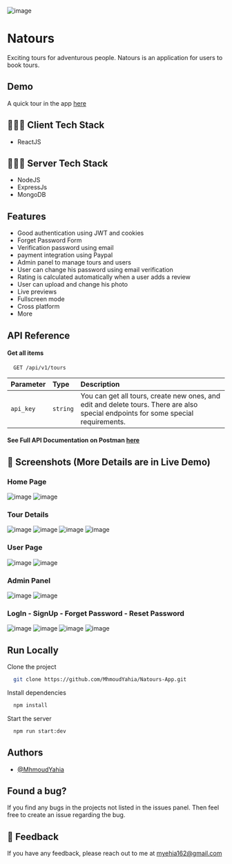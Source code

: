 ![image](https://github.com/MhmoudYahia/Natours-App/assets/94763036/97c2959e-dc7e-4349-83ef-77d9e8c90b0e)


# Natours

Exciting tours for adventurous people. Natours is an application for users to book tours.


## Demo
A quick tour in the app [here](https://drive.google.com/file/d/1CSIBTy8cjZFAuN0_AUN70e68c8HC6JZ3/view?usp=drive_link)

## 🧑🏼‍💻 Client  Tech Stack
- ReactJS

## 🧑🏼‍💻 Server  Tech Stack 
- NodeJS
- ExpressJs
- MongoDB 

## Features

- Good authentication using JWT and cookies
- Forget Password Form
- Verification password using email
- payment integration using Paypal 
- Admin panel to  manage tours and users
- User can change his password using email verification
- Rating is calculated automatically when a user adds a review
- User can upload and change  his photo
- Live previews
- Fullscreen mode
- Cross platform
- More
  
## API Reference

#### Get all items

```http
  GET /api/v1/tours
```

| Parameter | Type     | Description                |
| :-------- | :------- | :------------------------- |
| `api_key` | `string` |You can get all tours, create new ones, and edit and delete tours. There are also special endpoints for some special requirements.|



#### See Full API Documentation on Postman [here](https://documenter.getpostman.com/view/23936176/2s946fdsZJ)

## 📱 Screenshots (More Details are in Live Demo)

### Home Page
![image](https://github.com/MhmoudYahia/Natours-App/assets/94763036/362ad769-d958-4b04-ab64-60d1b09a94f6)
![image](https://github.com/MhmoudYahia/Natours-App/assets/94763036/e708975c-2fcf-44a5-9ff3-858d367a4773)

### Tour Details
![image](https://github.com/MhmoudYahia/Natours-App/assets/94763036/41e806d4-0815-4e36-b865-af63297c8fac)
![image](https://github.com/MhmoudYahia/Natours-App/assets/94763036/710d2ad2-9a0d-4c26-ab56-00c9338e7409)
![image](https://github.com/MhmoudYahia/Natours-App/assets/94763036/6850626e-5adf-4282-997d-43ef3f8cfa30)
![image](https://github.com/MhmoudYahia/Natours-App/assets/94763036/3ddef304-1b4a-445b-b194-c2a45cc7a095)
### User Page
![image](https://github.com/MhmoudYahia/Natours-App/assets/94763036/3d914c05-f40d-4457-b784-92fd81938653)
![image](https://github.com/MhmoudYahia/Natours-App/assets/94763036/cf382eeb-115e-48fe-b844-7bea5ae20ef2)

### Admin Panel
![image](https://github.com/MhmoudYahia/Natours-App/assets/94763036/bf722d85-4906-4741-9f3b-f0782510d6fa)
![image](https://github.com/MhmoudYahia/Natours-App/assets/94763036/aff07428-bf97-486e-9344-303ff40b6da1)

### LogIn - SignUp - Forget Password - Reset Password
![image](https://github.com/MhmoudYahia/Natours-App/assets/94763036/f247c463-944e-4bf7-9966-aa857233f2c4)
![image](https://github.com/MhmoudYahia/Natours-App/assets/94763036/ef154815-945f-4b57-8c70-597c574bc2b7)
![image](https://github.com/MhmoudYahia/Natours-App/assets/94763036/006be1dc-888f-4173-bcd8-ae7773543c22)
![image](https://github.com/MhmoudYahia/Natours-App/assets/94763036/22849469-d8a7-41b4-aa63-691e3323813d)

## Run Locally

Clone the project

```bash
  git clone https://github.com/MhmoudYahia/Natours-App.git
```

Install dependencies

```bash
  npm install
```

Start the server

```bash
  npm run start:dev
```


## Authors

- [@MhmoudYahia](https://github.com/MhmoudYahia)


## Found a bug?

If you find any bugs in the projects not listed in the issues panel. Then feel free to create an issue regarding the bug.

## 🤖 Feedback

If you have any feedback, please reach out to me at myehia162@gmail.com
